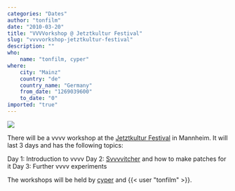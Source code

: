 ```yaml
---
categories: "Dates"
author: "tonfilm"
date: "2010-03-20"
title: "VVVVorkshop @ Jetztkultur Festival"
slug: "vvvvorkshop-jetztkultur-festival"
description: ""
who: 
    name: "tonfilm, cyper"
where: 
    city: "Mainz"
    country: "de"
    country_name: "Germany"
    from_date: "1269039600"
    to_date: "0"
imported: "true"
---
```



![](logo_de.png)

There will be a vvvv workshop at the [Jetztkultur Festival](http://jetztkultur.de/bseite/workshops/de/) in Mannheim. It will last 3 days and has the following topics:

Day 1: Introduction to vvvv
Day 2: [Svvvvitcher](http://vvvv.org/tiki-index.php?page=Svvvvitcher) and how to make patches for it
Day 3: Further vvvv experiments

The workshops will be held by [cyper](http://jetztkultur.de/bseite/kunstler/cyper/de/) and {{< user "tonfilm" >}}.